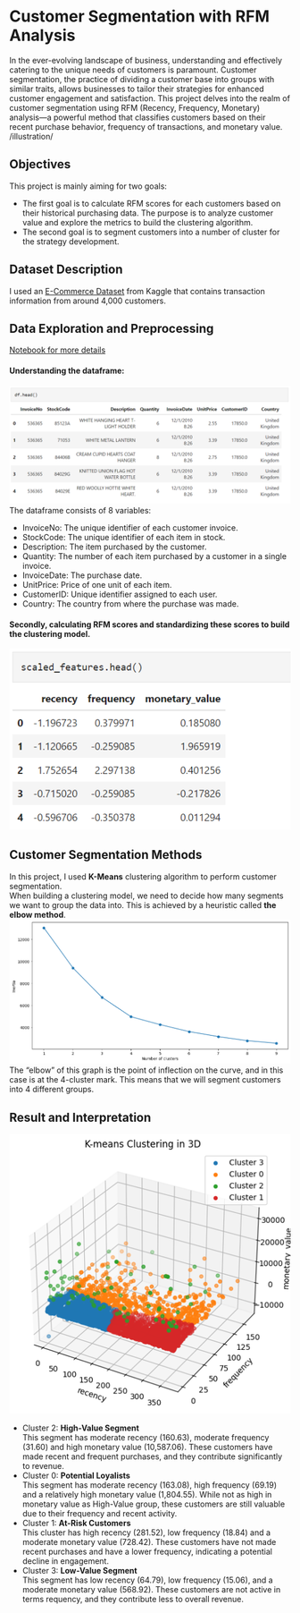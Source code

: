 # Customer Segmentation with RFM Analysis
In the ever-evolving landscape of business, understanding and effectively catering to the unique needs of customers is paramount. Customer segmentation, the practice of dividing a customer base into groups with similar traits, allows businesses to tailor their strategies for enhanced customer engagement and satisfaction. This project delves into the realm of customer segmentation using RFM (Recency, Frequency, Monetary) analysis—a powerful method that classifies customers based on their recent purchase behavior, frequency of transactions, and monetary value. </br>
/illustration/
## Objectives
This project is mainly aiming for two goals: </br>
* The first goal is to calculate RFM scores for each customers based on their historical purchasing data. The purpose is to analyze customer value and explore the metrics to build the clustering algorithm.
* The second goal is to segment customers into a number of cluster for the strategy development.
## Dataset Description
I used an [E-Commerce Dataset](https://www.kaggle.com/datasets/carrie1/ecommerce-data) from Kaggle that contains transaction information from around 4,000 customers. </br>
## Data Exploration and Preprocessing
[Notebook for more details](CustomerSegment.ipynb) </br>
#### Understanding the dataframe: 
![image](dataHead.png)
The dataframe consists of 8 variables:
* InvoiceNo: The unique identifier of each customer invoice.
* StockCode: The unique identifier of each item in stock.
* Description: The item purchased by the customer.
* Quantity: The number of each item purchased by a customer in a single invoice.
* InvoiceDate: The purchase date.
* UnitPrice: Price of one unit of each item.
* CustomerID: Unique identifier assigned to each user.
* Country: The country from where the purchase was made. </br>

#### Secondly, calculating RFM scores and standardizing these scores to build the clustering model.
![image](RFMStandardized.png)

## Customer Segmentation Methods
In this project, I used **K-Means** clustering algorithm to perform customer segmentation. </br>
When building a clustering model, we need to decide how many segments we want to group the data into. This is achieved by a heuristic called **the elbow method**. </br>
![image](elbow.png)
The “elbow” of this graph is the point of inflection on the curve, and in this case is at the 4-cluster mark. This means that we will segment customers into 4 different groups.
## Result and Interpretation
![image](3DVisualization.png)
* Cluster 2: **High-Value Segment** </br>
This segment has moderate recency (160.63), moderate frequency (31.60) and high monetary value (10,587.06). These customers have made recent and frequent purchases, and they contribute significantly to revenue.
* Cluster 0: **Potential Loyalists** </br>
This segment has moderate recency (163.08), high frequency (69.19) and a relatively high monetary value (1,804.55). While not as high in monetary value as High-Value group, these customers are still valuable due to their frequency and recent activity.
* Cluster 1: **At-Risk Customers** </br>
This cluster has high recency (281.52), low frequency (18.84) and a moderate monetary value (728.42). These customers have not made recent purchases and have a lower frequency, indicating a potential decline in engagement.
* Cluster 3: **Low-Value Segment** </br>
This segment has low recency (64.79), low frequency (15.06), and a moderate monetary value (568.92). These customers are not active in terms requency, and they contribute less to overall revenue.
